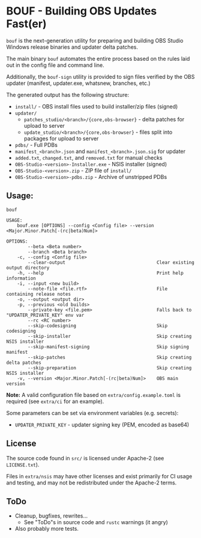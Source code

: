 # BOUF - Building OBS Updates Fast(er)

`bouf` is the next-generation utility for preparing and building OBS Studio Windows release binaries and updater delta patches.

The main binary `bouf` automates the entire process based on the rules laid out in the config file and command line.

Additionally, the `bouf-sign` utility is provided to sign files verified by the OBS updater (manifest, updater.exe, whatsnew, branches, etc.)

The generated output has the following structure:

* `install/` - OBS install files used to build installer/zip files (signed)
* `updater/`
  + `patches_studio/<branch>/{core,obs-browser}` - delta patches for upload to server 
  + `update_studio/<branch>/{core,obs-browser}` - files split into packages for upload to server
* `pdbs/` - Full PDBs
* `manifest_<branch>.json` and `manifest_<branch>.json.sig` for updater
* `added.txt`, `changed.txt`, and `removed.txt` for manual checks 
* `OBS-Studio-<version>-Installer.exe` - NSIS installer (signed)
* `OBS-Studio-<version>.zip` - ZIP file of `install/`
* `OBS-Studio-<version>-pdbs.zip` - Archive of unstripped PDBs

## Usage:

```
bouf

USAGE:
    bouf.exe [OPTIONS] --config <Config file> --version <Major.Minor.Patch[-(rc|beta)Num]>

OPTIONS:
        --beta <Beta number>
        --branch <Beta branch>
    -c, --config <Config file>
        --clear-output                                  Clear existing output directory
    -h, --help                                          Print help information
    -i, --input <new build>
        --note-file <file.rtf>                          File containing release notes
    -o, --output <output dir>
    -p, --previous <old builds>
        --private-key <file.pem>                        Falls back to "UPDATER_PRIVATE_KEY" env var
        --rc <RC number>
        --skip-codesigning                              Skip codesigning
        --skip-installer                                Skip creating NSIS installer
        --skip-manifest-signing                         Skip signing manifest
        --skip-patches                                  Skip creating delta patches
        --skip-preparation                              Skip creating NSIS installer
    -v, --version <Major.Minor.Patch[-(rc|beta)Num]>    OBS main version
```


**Note:** A valid configuration file based on `extra/config.example.toml` is required (see `extra/ci` for an example).

Some parameters can be set via environment variables (e.g. secrets):
- `UPDATER_PRIVATE_KEY` - updater signing key (PEM, encoded as base64)

## License

The source code found in `src/` is licensed under Apache-2 (see `LICENSE.txt`).

Files in `extra/nsis` may have other licenses and exist primarily for CI usage and testing,
and may not be redistributed under the Apache-2 terms.

## ToDo

- Cleanup, bugfixes, rewrites...
  + See "ToDo"s in source code and `rustc` warnings (it angry)
- Also probably more tests.
